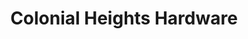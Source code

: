 ---
title: "Colonial Heights Hardware"
url: /kingsport/colonial-heights-hardware/
shop: hardware
---
